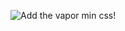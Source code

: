 ![Add the vapor min css!](https://user-images.githubusercontent.com/124269000/231902762-307320b4-e43d-42e5-a68c-484b2765a86c.png)
